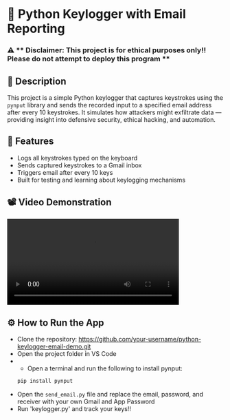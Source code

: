 # 🐍 Python Keylogger with Email Reporting

### ⚠️ ** Disclaimer: This project is for ethical purposes only!! Please do not attempt to deploy this program **

## 📜 Description

This project is a simple Python keylogger that captures keystrokes using the `pynput` library and sends the recorded input to a specified email address after every 10 keystrokes. It simulates how attackers might exfiltrate data — providing insight into defensive security, ethical hacking, and automation.

## 🎯 Features

- Logs all keystrokes typed on the keyboard
- Sends captured keystrokes to a Gmail inbox
- Triggers email after every 10 keys
- Built for testing and learning about keylogging mechanisms
  
## 📽️ Video Demonstration
<video src="https://github.com/user-attachments/assets/e71172f6-4e8d-4a28-bc02-c7f5f5341897" controls width="400"></video>

## ⚙️ How to Run the App

- Clone the repository: [https://github.com/your-username/python-keylogger-email-demo.git  ](https://github.com/Pcordova01/python-keylogger-emailer/blob/main/README.md)
- Open the project folder in VS Code
- - Open a terminal and run the following to install pynput:
  ```bash
  pip install pynput
- Open the `send_email.py` file and replace the email, password, and receiver with your own Gmail and App Password
- Run 'keylogger.py' and track your keys!!
